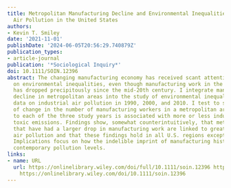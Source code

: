 ```yaml
---
title: Metropolitan Manufacturing Decline and Environmental Inequalities in Industrial
  Air Pollution in the United States
authors:
- Kevin T. Smiley
date: '2021-11-01'
publishDate: '2024-06-05T20:56:29.740879Z'
publication_types:
- article-journal
publication: '*Sociological Inquiry*'
doi: 10.1111/SOIN.12396
abstract: The changing manufacturing economy has received scant attention in research
  on environmental inequalities, even though manufacturing work in the United States
  has dropped precipitously since the mid-20th century. I integrate manufacturing
  decline in metropolitan areas into the study of environmental inequality by using
  data on industrial air pollution in 1990, 2000, and 2010. I test to see if an indicator
  of change in the number of manufacturing workers in a metropolitan area from 1970
  to each of the three study years is associated with more or less industrially produced
  toxic emissions. Findings show, somewhat counterintuitively, that metropolitan areas
  that have had a larger drop in manufacturing work are linked to greater industrial
  air pollution and that these findings hold in all U.S. regions except the West.
  Implications focus on how the indelible imprint of manufacturing history may condition
  contemporary pollution levels.
links:
- name: URL
  url: https://onlinelibrary.wiley.com/doi/full/10.1111/soin.12396 https://onlinelibrary.wiley.com/doi/abs/10.1111/soin.12396
    https://onlinelibrary.wiley.com/doi/10.1111/soin.12396
---
```

